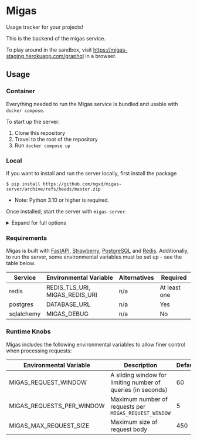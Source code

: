 # Migas

Usage tracker for your projects!

This is the backend of the migas service.

To play around in the sandbox, visit https://migas-staging.herokuapp.com/graphql in a browser.



## Usage

### Container
Everything needed to run the Migas service is bundled and usable with `docker compose`.

To start up the server:
1) Clone this repository
2) Travel to the root of the repository
3) Run `docker compose up`

### Local
If you want to install and run the server locally, first install the package

```
$ pip install https://github.com/mgxd/migas-server/archive/refs/heads/master.zip
```

* Note: Python 3.10 or higher is required.

Once installed, start the server with `migas-server`.

<details>
<summary>Expand for full options</summary>

```
usage: migas-server [-h] [--host HOST] [--port PORT] [--workers WORKERS] [--reload] [--proxy-headers]

options:
  -h, --help         show this help message and exit
  --host HOST        hostname
  --port PORT        server port
  --workers WORKERS  worker processes
  --reload           Reload app on change (dev only)
  --proxy-headers    Accept incoming proxy headers
  --headers [HEADERS ...]  Custom HTTP response headers as 'Name:Value' pairs
```
</details>

### Requirements

Migas is built with [FastAPI](https://fastapi.tiangolo.com/), [Strawberry](https://strawberry.rocks/), [PostgreSQL](https://www.postgresql.org/) and [Redis](https://redis.com/). Additionally, to run the server, some environmental variables must be set up - see the table below.

| Service | Environmental Variable | Alternatives | Required |
| ------- | ---------------------- | -------------| -------- |
| redis | REDIS_TLS_URI, MIGAS_REDIS_URI | n/a | At least one
| postgres | DATABASE_URL | n/a | Yes
| sqlalchemy | MIGAS_DEBUG | n/a | No


### Runtime Knobs

Migas includes the following environmental variables to allow finer control when processing requests:

| Environmental Variable | Description | Default |
| ---- | ---- | ---- |
| MIGAS_REQUEST_WINDOW | A sliding window for limiting number of queries (in seconds) | 60 |
| MIGAS_REQUESTS_PER_WINDOW | Maximum number of requests per `MIGAS_REQUEST_WINDOW` | 5 |
| MIGAS_MAX_REQUEST_SIZE | Maximum size of request body | 450 |
